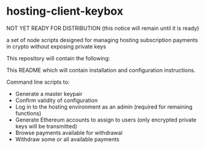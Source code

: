 # hosting-client-keybox

NOT YET READY FOR DISTRIBUTION (this notice will remain until it is ready)

a set of node scripts designed for managing hosting subscription payments in crypto without exposing private keys

This repository will contain the following:

This README which will contain installation and configuration instructions.

Command line scripts to:
- Generate a master keypair
- Confirm validity of configuration
- Log in to the hosting environment as an admin (required for remaining functions)
- Generate Ethereum accounts to assign to users (only encrypted private keys will be transmitted)
- Browse payments available for withdrawal
- Withdraw some or all available payments
  

